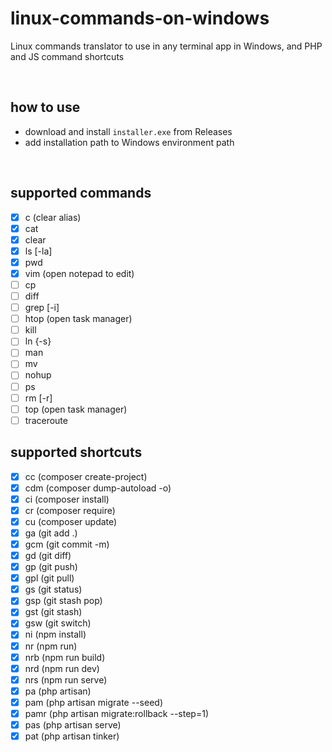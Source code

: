 # linux-commands-on-windows
Linux commands translator to use in any terminal app in Windows, and PHP and JS command shortcuts

<br />

## how to use
- download and install `installer.exe` from Releases
- add installation path to Windows environment path

<br />

## supported commands
- [x] c (clear alias)
- [x] cat
- [x] clear
- [x] ls [-la]
- [x] pwd
- [x] vim (open notepad to edit)
- [ ] cp
- [ ] diff
- [ ] grep [-i]
- [ ] htop (open task manager)
- [ ] kill
- [ ] ln {-s}
- [ ] man
- [ ] mv
- [ ] nohup
- [ ] ps
- [ ] rm [-r]
- [ ] top (open task manager)
- [ ] traceroute

## supported shortcuts
- [x] cc (composer create-project)
- [x] cdm (composer dump-autoload -o)
- [x] ci (composer install)
- [x] cr (composer require)
- [x] cu (composer update)
- [x] ga (git add .)
- [x] gcm (git commit -m)
- [x] gd (git diff)
- [x] gp (git push)
- [x] gpl (git pull)
- [x] gs (git status)
- [x] gsp (git stash pop)
- [x] gst (git stash)
- [x] gsw (git switch)
- [x] ni (npm install)
- [x] nr (npm run)
- [x] nrb (npm run build)
- [x] nrd (npm run dev)
- [x] nrs (npm run serve)
- [x] pa (php artisan)
- [x] pam (php artisan migrate --seed)
- [x] pamr (php artisan migrate:rollback --step=1)
- [x] pas (php artisan serve)
- [x] pat (php artisan tinker)
